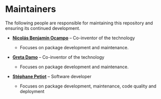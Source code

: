 # Maintainers

The following people are responsible for maintaining this repository and ensuring its continued development.

- **[Nicolás Benjamín Ocampo](https://github.com/benjaminocampo)** – Co-inventor of the technology
  - Focuses on package development and maintenance.

- **[Greta Damo](https://github.com/grexit-d)** – Co-inventor of the technology
  - Focuses on package development and maintenance.

- **[Stéphane Petiot](https://github.com/StephanePetiot)** – Software developer
  - Focuses on package development, maintenance, code quality and deployment

